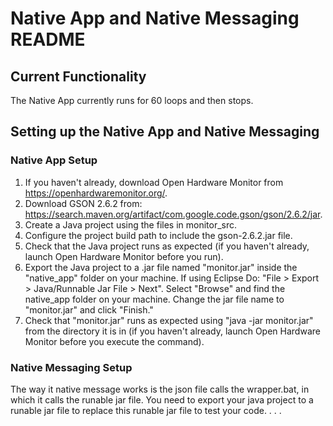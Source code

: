 # Native App and Native Messaging README
## Current Functionality
The Native App currently runs for 60 loops and then stops.

## Setting up the Native App and Native Messaging
### Native App Setup
1. If you haven't already, download Open Hardware Monitor from https://openhardwaremonitor.org/.
2. Download GSON 2.6.2 from: https://search.maven.org/artifact/com.google.code.gson/gson/2.6.2/jar.
3. Create a Java project using the files in monitor_src.
4. Configure the project build path to include the gson-2.6.2.jar file.
5. Check that the Java project runs as expected (if you haven't already, launch Open Hardware Monitor before you run).
6. Export the Java project to a .jar file named "monitor.jar" inside the "native_app" folder on your machine. If using Eclipse Do: "File > Export > Java/Runnable Jar File > Next". Select "Browse" and find the native_app folder on your machine. Change the jar file name to "monitor.jar" and click "Finish."
7. Check that "monitor.jar" runs as expected using "java -jar monitor.jar" from the directory it is in (if you haven't already, launch Open Hardware Monitor before you execute the command).

### Native Messaging Setup
The way it native message works is the json file calls the wrapper.bat, in which it calls the runable jar file. You need to export your java project to a runable jar file to replace this runable jar file to test your code.
.
.
.
